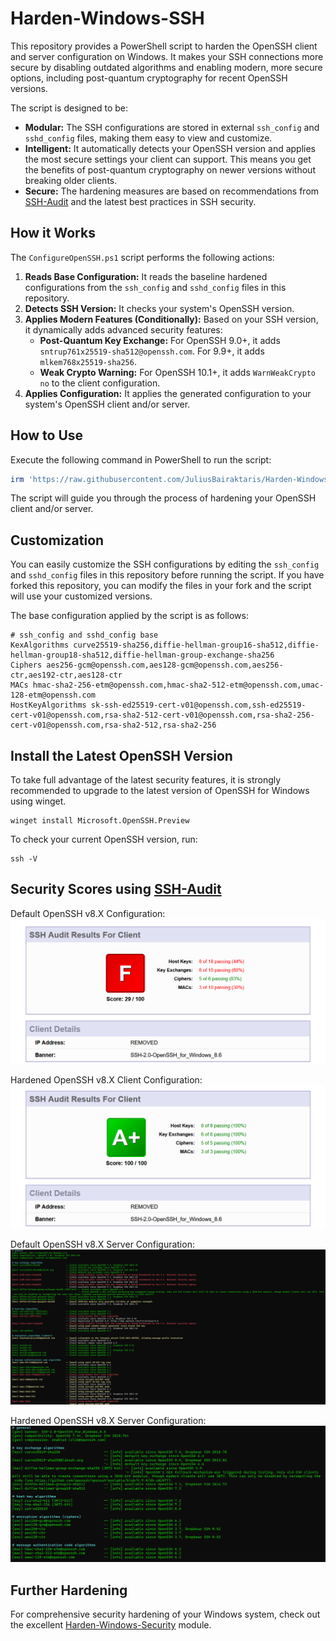 # Harden-Windows-SSH

This repository provides a PowerShell script to harden the OpenSSH client and server configuration on Windows. It makes your SSH connections more secure by disabling outdated algorithms and enabling modern, more secure options, including post-quantum cryptography for recent OpenSSH versions.

The script is designed to be:

- **Modular:** The SSH configurations are stored in external `ssh_config` and `sshd_config` files, making them easy to view and customize.
- **Intelligent:** It automatically detects your OpenSSH version and applies the most secure settings your client can support. This means you get the benefits of post-quantum cryptography on newer versions without breaking older clients.
- **Secure:** The hardening measures are based on recommendations from [SSH-Audit](https://www.sshaudit.com/) and the latest best practices in SSH security.

## How it Works

The `ConfigureOpenSSH.ps1` script performs the following actions:

1. **Reads Base Configuration:** It reads the baseline hardened configurations from the `ssh_config` and `sshd_config` files in this repository.
2. **Detects SSH Version:** It checks your system's OpenSSH version.
3. **Applies Modern Features (Conditionally):** Based on your SSH version, it dynamically adds advanced security features:
    - **Post-Quantum Key Exchange:** For OpenSSH 9.0+, it adds `sntrup761x25519-sha512@openssh.com`. For 9.9+, it adds `mlkem768x25519-sha256`.
    - **Weak Crypto Warning:** For OpenSSH 10.1+, it adds `WarnWeakCrypto no` to the client configuration.
4. **Applies Configuration:** It applies the generated configuration to your system's OpenSSH client and/or server.

## How to Use

Execute the following command in PowerShell to run the script:

```powershell
irm 'https://raw.githubusercontent.com/JuliusBairaktaris/Harden-Windows-SSH/main/ConfigureOpenSSH.ps1' | iex
```

The script will guide you through the process of hardening your OpenSSH client and/or server.

## Customization

You can easily customize the SSH configurations by editing the `ssh_config` and `sshd_config` files in this repository before running the script. If you have forked this repository, you can modify the files in your fork and the script will use your customized versions.

The base configuration applied by the script is as follows:

```
# ssh_config and sshd_config base
KexAlgorithms curve25519-sha256,diffie-hellman-group16-sha512,diffie-hellman-group18-sha512,diffie-hellman-group-exchange-sha256
Ciphers aes256-gcm@openssh.com,aes128-gcm@openssh.com,aes256-ctr,aes192-ctr,aes128-ctr
MACs hmac-sha2-256-etm@openssh.com,hmac-sha2-512-etm@openssh.com,umac-128-etm@openssh.com
HostKeyAlgorithms sk-ssh-ed25519-cert-v01@openssh.com,ssh-ed25519-cert-v01@openssh.com,rsa-sha2-512-cert-v01@openssh.com,rsa-sha2-256-cert-v01@openssh.com,rsa-sha2-512,rsa-sha2-256
```

## Install the Latest OpenSSH Version

To take full advantage of the latest security features, it is strongly recommended to upgrade to the latest version of OpenSSH for Windows using winget.

```
winget install Microsoft.OpenSSH.Preview
```

To check your current OpenSSH version, run:

```
ssh -V
```

## Security Scores using [SSH-Audit](https://www.sshaudit.com/)

Default OpenSSH v8.X Configuration:
<img src="https://github.com/JuliusBairaktaris/Harden-Windows-SSH/blob/main/Images/Default_OpenSSHv8.png" alt="Default Windows OpenSSH v8 Client Score">

Hardened OpenSSH v8.X Client Configuration:
<img src="https://github.com/JuliusBairaktaris/Harden-Windows-SSH/blob/main/Images/Hardened_OpenSSHv8.png" alt="Hardend Windows OpenSSH v8 Client Score">

Default OpenSSH v8.X Server Configuration:
<img src="https://github.com/JuliusBairaktaris/Harden-Windows-SSH/blob/main/Images/Default_OpenSSHv8_Server.png" alt="Default Windows OpenSSH v8 Server Score">

Hardened OpenSSH v8.X Server Configuration:
<img src="https://github.com/JuliusBairaktaris/Harden-Windows-SSH/blob/main/Images/Hardened_OpenSSHv8_Server.png" alt="Hardend Windows OpenSSH v8 Server Score">

## Further Hardening

For comprehensive security hardening of your Windows system, check out the excellent [Harden-Windows-Security](https://github.com/HotCakeX/Harden-Windows-Security) module.
